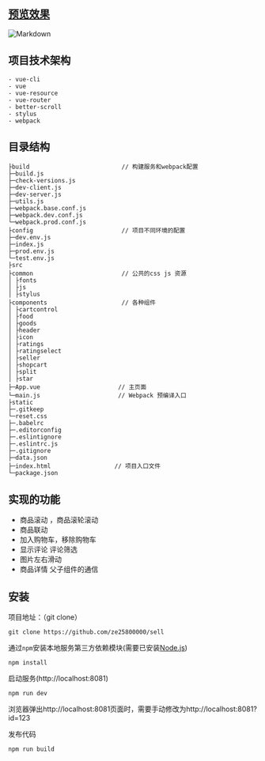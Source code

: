 ## [预览效果](https://ze25800000.github.io/sell/)

![Markdown](http://i1.piimg.com/584916/e5918b2d55eea621.png)

## 项目技术架构

```
- vue-cli
- vue
- vue-resource
- vue-router
- better-scroll
- stylus
- webpack
```
## 目录结构

```
├build                          // 构建服务和webpack配置
├─build.js
├─check-versions.js
├─dev-client.js
├─dev-server.js
├─utils.js
├─webpack.base.conf.js
├─webpack.dev.conf.js
└─webpack.prod.conf.js
├config                         // 项目不同环境的配置
├─dev.env.js
├─index.js
├─prod.env.js
└─test.env.js
├src
├common                         // 公共的css js 资源
│ ├fonts
│ ├js
│ ├stylus
├components                     // 各种组件
│ ├cartcontrol
│ ├food
│ ├goods
│ ├header
│ ├icon
│ ├ratings
│ ├ratingselect
│ ├seller
│ ├shopcart
│ ├split
│ ├star
├─App.vue                      // 主页面 
└─main.js                      // Webpack 预编译入口
├static
├─.gitkeep
└─reset.css
├─.babelrc
├─.editorconfig
├─.eslintignore
├─.eslintrc.js
├─.gitignore
├─data.json
├─index.html                  // 项目入口文件
└─package.json
```
## 实现的功能
- 商品滚动 ，商品滚轮滚动
- 商品联动
- 加入购物车，移除购物车
- 显示评论 评论筛选
- 图片左右滑动
- 商品详情 父子组件的通信
## 安装

项目地址：（git clone）

```
git clone https://github.com/ze25800000/sell
```

通过`npm`安装本地服务第三方依赖模块(需要已安装[Node.js](https://nodejs.org/))

```
npm install
```

启动服务(http://localhost:8081)

```
npm run dev
```
浏览器弹出http://localhost:8081页面时，需要手动修改为http://localhost:8081?id=123

发布代码

```
npm run build
```
